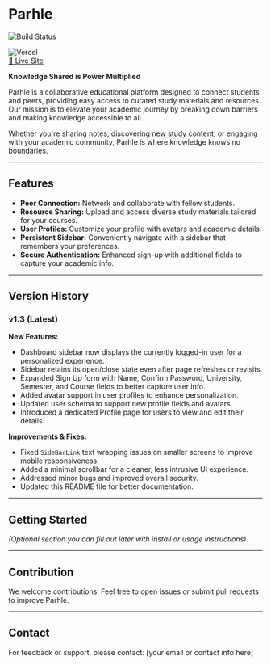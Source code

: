 # Parhle
![Build Status](https://img.shields.io/github/actions/workflow/status/yourusername/yourrepo/ci.yml?branch=main)

![Vercel](https://vercelbadge.vercel.app/api/theam01/parhle)  
[🚀 Live Site](https://parhle.mueed.xyz)



**Knowledge Shared is Power Multiplied**

Parhle is a collaborative educational platform designed to connect students and peers, providing easy access to curated study materials and resources. Our mission is to elevate your academic journey by breaking down barriers and making knowledge accessible to all.

Whether you're sharing notes, discovering new study content, or engaging with your academic community, Parhle is where knowledge knows no boundaries.

---

## Features

- **Peer Connection:** Network and collaborate with fellow students.
- **Resource Sharing:** Upload and access diverse study materials tailored for your courses.
- **User Profiles:** Customize your profile with avatars and academic details.
- **Persistent Sidebar:** Conveniently navigate with a sidebar that remembers your preferences.
- **Secure Authentication:** Enhanced sign-up with additional fields to capture your academic info.

---

## Version History

### v1.3 (Latest)

**New Features:**
- Dashboard sidebar now displays the currently logged-in user for a personalized experience.
- Sidebar retains its open/close state even after page refreshes or revisits.
- Expanded Sign Up form with Name, Confirm Password, University, Semester, and Course fields to better capture user info.
- Added avatar support in user profiles to enhance personalization.
- Updated user schema to support new profile fields and avatars.
- Introduced a dedicated Profile page for users to view and edit their details.

**Improvements & Fixes:**
- Fixed `SideBarLink` text wrapping issues on smaller screens to improve mobile responsiveness.
- Added a minimal scrollbar for a cleaner, less intrusive UI experience.
- Addressed minor bugs and improved overall security.
- Updated this README file for better documentation.

---

## Getting Started

*(Optional section you can fill out later with install or usage instructions)*

---

## Contribution

We welcome contributions! Feel free to open issues or submit pull requests to improve Parhle.

---

## Contact

For feedback or support, please contact: [your email or contact info here]
